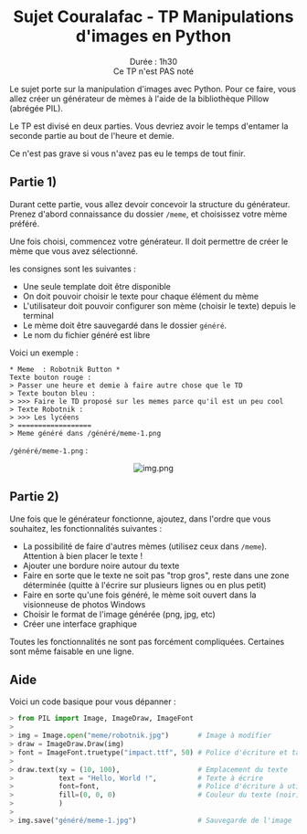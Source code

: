 # <center>Sujet Couralafac - TP Manipulations d'images en Python</center>

<center>Durée : 1h30</center>
<center>Ce TP n'est PAS noté</center>

Le sujet porte sur la manipulation d'images avec Python.
Pour ce faire, vous allez créer un générateur de mèmes à l'aide de la bibliothèque Pillow (abrégée PIL).

Le TP est divisé en deux parties.
Vous devriez avoir le temps d'entamer la seconde partie au bout de l'heure et demie.

Ce n'est pas grave si vous n'avez pas eu le temps de tout finir.

## Partie 1)

Durant cette partie, vous allez devoir concevoir la structure du générateur.
Prenez d'abord connaissance du dossier `/meme`, et choisissez votre mème préféré.

Une fois choisi, commencez votre générateur. Il doit permettre de créer le mème que vous avez sélectionné.

les consignes sont les suivantes :

- Une seule template doit être disponible
- On doit pouvoir choisir le texte pour chaque élément du mème
- L'utilisateur doit pouvoir configurer son mème (choisir le texte) depuis le terminal
- Le mème doit être sauvegardé dans le dossier `généré`.
- Le nom du fichier généré est libre

Voici un exemple :

```
* Meme  : Robotnik Button *
Texte bouton rouge :
> Passer une heure et demie à faire autre chose que le TD
> Texte bouton bleu :
> >>> Faire le TD proposé sur les memes parce qu'il est un peu cool
> Texte Robotnik :
> >>> Les lycéens
> ==================
> Meme généré dans /généré/meme-1.png
```

`/généré/meme-1.png` :

<center>

![img.png](https://files.voltis.cloud/TfxziP4ytzNf6brfziIOMyCFaLQGg4Zi.webp)

</center>

## Partie 2)

Une fois que le générateur fonctionne, ajoutez, dans l'ordre que vous souhaitez, les fonctionnalités suivantes :

- La possibilité de faire d'autres mèmes (utilisez ceux dans `/meme`). Attention à bien placer le texte !
- Ajouter une bordure noire autour du texte
- Faire en sorte que le texte ne soit pas "trop gros", reste dans une zone déterminée (quitte à l'écrire sur plusieurs lignes ou en plus petit)
- Faire en sorte qu'une fois généré, le mème soit ouvert dans la visionneuse de photos Windows
- Choisir le format de l'image générée (png, jpg, etc)
- Créer une interface graphique

Toutes les fonctionnalités ne sont pas forcément compliquées. Certaines sont même faisable en une ligne.

## Aide

Voici un code basique pour vous dépanner :

```python
> from PIL import Image, ImageDraw, ImageFont
>
> img = Image.open("meme/robotnik.jpg")       # Image à modifier
> draw = ImageDraw.Draw(img)
> font = ImageFont.truetype("impact.ttf", 50) # Police d'écriture et taille
>
> draw.text(xy = (10, 100),                   # Emplacement du texte
>           text = "Hello, World !",          # Texte à écrire
>           font=font,                        # Police d'écriture à utiliser
>           fill=(0, 0, 0)                    # Couleur du texte (noir)
>           )
>
> img.save("généré/meme-1.jpg")               # Sauvegarde de l'image
```
